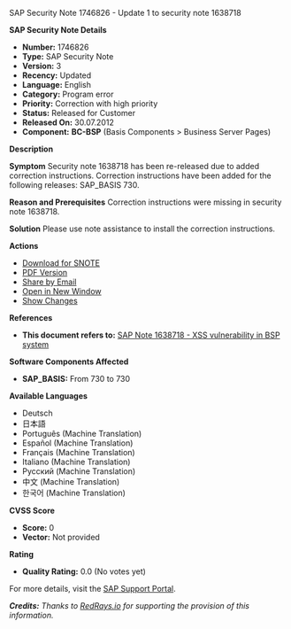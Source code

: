 SAP Security Note 1746826 - Update 1 to security note 1638718

**SAP Security Note Details**

- **Number:** 1746826
- **Type:** SAP Security Note
- **Version:** 3
- **Recency:** Updated
- **Language:** English
- **Category:** Program error
- **Priority:** Correction with high priority
- **Status:** Released for Customer
- **Released On:** 30.07.2012
- **Component:** **BC-BSP** (Basis Components > Business Server Pages)

**Description**

**Symptom**
Security note 1638718 has been re-released due to added correction instructions. Correction instructions have been added for the following releases: SAP_BASIS 730.

**Reason and Prerequisites**
Correction instructions were missing in security note 1638718.

**Solution**
Please use note assistance to install the correction instructions.

**Actions**

- [Download for SNOTE](https://me.sap.com/note/0040000010381162017)
- [PDF Version](https://userapps.support.sap.com/sap/support/sfm/notes/print/0001746826?language=en-US&token=F8B96CBB0CDC6F9F2FB7B576067783CC)
- [Share by Email](https://me.sap.com/)
- [Open in New Window](https://me.sap.com/)
- [Show Changes](https://me.sap.com/notesLatestChanges/0001746826/E/diff)

**References**

- **This document refers to:** [SAP Note 1638718 - XSS vulnerability in BSP system](https://me.sap.com/notes/1638718)

**Software Components Affected**

- **SAP_BASIS:** From 730 to 730

**Available Languages**

- Deutsch
- 日本語
- Português (Machine Translation)
- Español (Machine Translation)
- Français (Machine Translation)
- Italiano (Machine Translation)
- Русский (Machine Translation)
- 中文 (Machine Translation)
- 한국어 (Machine Translation)

**CVSS Score**

- **Score:** 0
- **Vector:** Not provided

**Rating**

- **Quality Rating:** 0.0 (No votes yet)

For more details, visit the [SAP Support Portal](https://me.sap.com/).

_**Credits:** Thanks to [RedRays.io](https://redrays.io) for supporting the provision of this information._